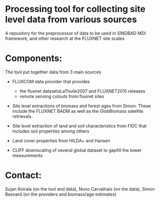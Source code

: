 # Processing tool for collecting site level data from various sources

A repository for the preprocessor of data to be used in SINDBAD MDI framework, and other research at the FLUXNET site scales


# Components:

The tool put together data from 3 main sources
- FLUXCOM data provider that provides 
    - the fluxnet datasetsLaThuile2007 and FLUXNET2015 releases
    - remote sensing cutouts from fluxnet sites

- Site level extractions of biomass and forest ages from Simon. These include the FLUXNET BADM as well as the GlobBiomass satellite retrievals.
- Site level extraction of land and soil characteristics from FIDC that includes soil properties among others
- Land cover properties from HILDA+ and Hansen
- CLIFF downscaling of several global dataset to gapfill the tower measurements

# Contact:

Sujan Koirala (on the tool and data), Nuno Carvalhais (on the data), Simon Besnard (on the providers and biomass/age estimates)
